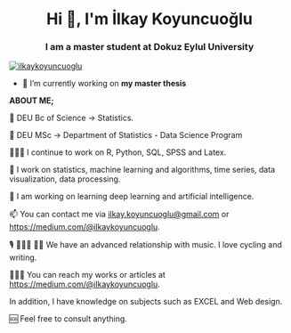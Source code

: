 <h1 align="center">Hi 👋, I'm İlkay Koyuncuoğlu</h1>
<h3 align="center">I am a master student at Dokuz Eylul University</h3>

<p align="left"> <a href="https://medium.com/@ilkaykoyuncuoglu" target="blank"><img alt="ilkaykoyuncuoglu" /></a> </p>

- 🔭 I’m currently working on **my master thesis**


**ABOUT ME;**

🔭 DEU Bc of Science -> Statistics.

🔭 DEU MSc -> Department of Statistics - Data Science Program

👩🏽‍💻 I continue to work on R, Python, SQL, SPSS and Latex.

🤔 I work on statistics, machine learning and algorithms, time series, data visualization, data processing.

💬 I am working on learning deep learning and artificial intelligence.

📫 You can contact me via ilkay.koyuncuoglu@gmail.com or https://medium.com/@ilkaykoyuncuoglu.

🎙️ 🚴🏽‍♀️ ✍🏽 We have an advanced relationship with music. I love cycling and writing.

👩🏽‍🏭 You can reach my works or articles at https://medium.com/@ilkaykoyuncuoglu.

In addition, I have knowledge on subjects such as EXCEL and Web design.

🆘 Feel free to consult anything.
